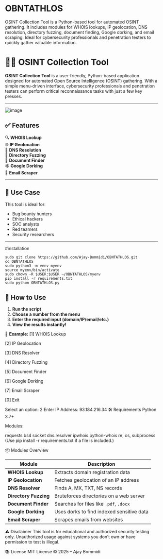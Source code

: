 # OBNTATHLOS
OSINT Collection Tool is a Python-based tool for automated OSINT gathering. It includes modules for WHOIS lookups, IP geolocation, DNS resolution, directory fuzzing, document finding, Google dorking, and email scraping. Ideal for cybersecurity professionals and penetration testers to quickly gather valuable information.

# 🕵️‍♂️ OSINT Collection Tool

**OSINT Collection Tool** is a user-friendly, Python-based application designed for automated Open Source Intelligence (OSINT) gathering. With a simple menu-driven interface, cybersecurity professionals and penetration testers can perform critical reconnaissance tasks with just a few key presses.

---

![image](https://github.com/user-attachments/assets/304eff0e-d7f2-4cd9-9c9f-dbe6ab6cb8d2)


## ✅ Features

🔍 **WHOIS Lookup**  
🌐 **IP Geolocation**  
🧠 **DNS Resolution**  
📁 **Directory Fuzzing**  
📄 **Document Finder**  
🕸️ **Google Dorking**  
📧 **Email Scraper**

---

## 🎯 Use Case

This tool is ideal for:
- Bug bounty hunters
- Ethical hackers
- SOC analysts
- Red teamers
- Security researchers

---
#installation
```
sudo git clone https://github.com/Ajay-Bommidi/OBNTATHLOS.git
cd OBNTATHLOS
sudo python3 -m venv myenv
source myenv/bin/activate
sudo chown -R $USER:$USER ~/OBNTATHLOS/myenv
pip install -r requirements.txt
sudo python OBNTATHLOS.py
```

## 🚀 How to Use

1. **Run the script**  
2. **Choose a number from the menu**  
3. **Enter the required input (domain/IP/email/etc.)**  
4. **View the results instantly!**

🧭 **Example:**
[1] WHOIS Lookup

[2] IP Geolocation

[3] DNS Resolver

[4] Directory Fuzzing

[5] Document Finder

[6] Google Dorking

[7] Email Scraper

[0] Exit

Select an option: 2
Enter IP Address: 93.184.216.34
🛠️ Requirements
Python 3.7+

Modules:

requests
bs4
socket
dns.resolver
ipwhois
python-whois
re, os, subprocess
(Use pip install -r requirements.txt if a file is included.)

📦 Modules Overview

| Module                | Description                               |
| --------------------- | ----------------------------------------- |
| **WHOIS Lookup**      | Extracts domain registration data         |
| **IP Geolocation**    | Fetches geolocation of an IP address      |
| **DNS Resolver**      | Finds A, MX, TXT, NS records              |
| **Directory Fuzzing** | Bruteforces directories on a web server   |
| **Document Finder**   | Searches for files like `.pdf`, `.docx`   |
| **Google Dorking**    | Uses dorks to find indexed sensitive data |
| **Email Scraper**     | Scrapes emails from websites              |

⚠️ Disclaimer
This tool is for educational and authorized security testing only. Unauthorized usage against systems you don’t own or have permission to test is illegal.

📚 License
MIT License © 2025 – Ajay Bommidi
